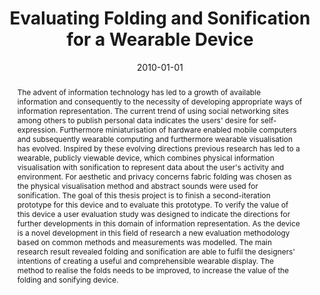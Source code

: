 ---
abstract: The advent of information technology has led to a growth of available information
  and consequently to the necessity of developing appropriate ways of information
  representation. The current trend of using social networking sites among others
  to publish personal data indicates the users' desire for self-expression. Furthermore
  miniaturisation of hardware enabled mobile computers and subsequently wearable computing
  and furthermore wearable visualisation has evolved. Inspired by these evolving directions
  previous research has led to a wearable, publicly viewable device, which combines
  physical information visualisation with sonification to represent data about the
  user's activity and environment. For aesthetic and privacy concerns fabric folding
  was chosen as the physical visualisation method and abstract sounds were used for
  sonification. The goal of this thesis project is to finish a second-iteration prototype
  for this device and to evaluate this prototype. To verify the value of this device
  a user evaluation study was designed to indicate the directions for further developments
  in this domain of information representation. As the device is a novel development
  in this field of research a new evaluation methodology based on common methods and
  measurements was modelled. The main research result revealed folding and sonification
  are able to fulfil the designers' intentions of creating a useful and comprehensible
  wearable display. The method to realise the folds needs to be improved, to increase
  the value of the folding and sonifying device.
authors:
- Barbara Stiel
date: '2010-01-01'
featured: false
publication_types:
- '7'
publishDate: '2010-01-01'
title: Evaluating Folding and Sonification for a Wearable Device
url_pdf: ''
---
